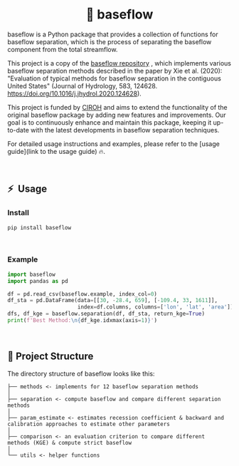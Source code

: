 <div align="center">

# 🌟 baseflow

</div>
baseflow is a Python package that provides a collection of functions for baseflow separation, which is the process of separating the baseflow component from the total streamflow. 


This project is a copy of the [baseflow repository](https://github.com/xiejx5/baseflow) , which implements various baseflow separation methods described in the paper by Xie et al. (2020): "Evaluation of typical methods for baseflow separation in the contiguous United States" (Journal of Hydrology, 583, 124628. https://doi.org/10.1016/j.jhydrol.2020.124628).

This project is funded by [CIROH](https://ciroh.ua.edu/) and aims to extend the functionality of the original baseflow package by adding new features and improvements. Our goal is to continuously enhance and maintain this package, keeping it up-to-date with the latest developments in baseflow separation techniques.

For detailed usage instructions and examples, please refer to the [usage guide](link to the usage guide)  🔥.

<br>



## ⚡&nbsp;&nbsp;Usage

### Install
```bash
pip install baseflow
```
<br>


### Example
```python
import baseflow
import pandas as pd

df = pd.read_csv(baseflow.example, index_col=0)
df_sta = pd.DataFrame(data=[[30, -28.4, 659], [-109.4, 33, 1611]],
                      index=df.columns, columns=['lon', 'lat', 'area'])
dfs, df_kge = baseflow.separation(df, df_sta, return_kge=True)
print(f'Best Method:\n{df_kge.idxmax(axis=1)}')
```
<br>



## 🚀 Project Structure
The directory structure of baseflow looks like this:
```
├── methods <- implements for 12 baseflow separation methods  
│    
├── separation <- compute baseflow and compare different separation methods  
│    
├── param_estimate <- estimates recession coefficient & backward and calibration approaches to estimate other parameters   
│  
├── comparison <- an evaluation criterion to compare different
methods (KGE) & compute strict baseflow  
│    
└── utils <- helper functions
```
<br>
